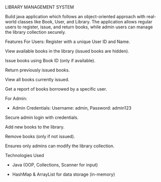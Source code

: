 LIBRARY MANAGEMENT SYSTEM

Build java application which follows an object-oriented approach with real-world classes like Book, User, and Library. The application allows regular users to register, issue, and return books, while admin users can manage the library collection securely.


 Features
 For Users:
 Register with a unique User ID and Name.

 View available books in the library (issued books are hidden).

 Issue books using Book ID (only if available).

 Return previously issued books.

 View all books currently issued.

 Get a report of books borrowed by a specific user.

 For Admin:
- Admin Credentials:
  Username: admin, Password: admin123

 Secure admin login with credentials.

 Add new books to the library.

 Remove books (only if not issued).

 Ensures only admins can modify the library collection.

 Technologies Used
- Java (OOP, Collections, Scanner for input)

- HashMap & ArrayList for data storage (in-memory)
